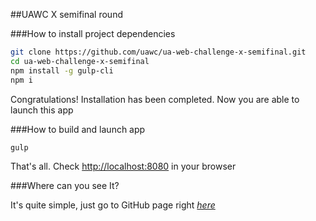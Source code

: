 ##UAWC X semifinal round

###How to install project dependencies

```sh
git clone https://github.com/uawc/ua-web-challenge-x-semifinal.git
cd ua-web-challenge-x-semifinal
npm install -g gulp-cli
npm i
```

Congratulations! Installation has been completed. Now you are able to launch this app

###How to build and launch app

```sh
gulp
```

That's all. Check [http://localhost:8080](http://localhost:8080) in your browser

###Where can you see It?

It's quite simple, just go to GitHub page right *[here](https://uawc.github.io/ua-web-challenge-x-semifinal/)*

